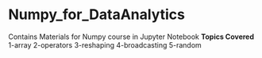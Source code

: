 # Numpy_for_DataAnalytics
Contains Materials for Numpy course in Jupyter Notebook 
**Topics Covered**
1-array
2-operators
3-reshaping
4-broadcasting
5-random
